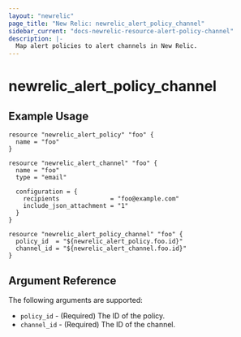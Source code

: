 ```yaml
---
layout: "newrelic"
page_title: "New Relic: newrelic_alert_policy_channel"
sidebar_current: "docs-newrelic-resource-alert-policy-channel"
description: |-
  Map alert policies to alert channels in New Relic.
---
```


# newrelic\_alert\_policy\_channel

## Example Usage

```hcl
resource "newrelic_alert_policy" "foo" {
  name = "foo"
}

resource "newrelic_alert_channel" "foo" {
  name = "foo"
  type = "email"

  configuration = {
    recipients              = "foo@example.com"
    include_json_attachment = "1"
  }
}

resource "newrelic_alert_policy_channel" "foo" {
  policy_id  = "${newrelic_alert_policy.foo.id}"
  channel_id = "${newrelic_alert_channel.foo.id}"
}
```

## Argument Reference

The following arguments are supported:

  * `policy_id` - (Required) The ID of the policy.
  * `channel_id` - (Required) The ID of the channel.
